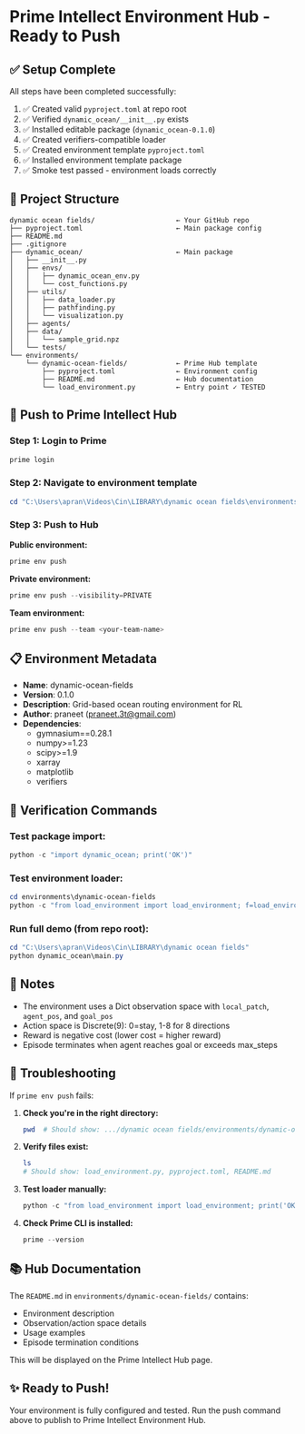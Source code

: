 # Prime Intellect Environment Hub - Ready to Push

## ✅ Setup Complete

All steps have been completed successfully:

1. ✅ Created valid `pyproject.toml` at repo root
2. ✅ Verified `dynamic_ocean/__init__.py` exists
3. ✅ Installed editable package (`dynamic_ocean-0.1.0`)
4. ✅ Created verifiers-compatible loader
5. ✅ Created environment template `pyproject.toml`
6. ✅ Installed environment template package
7. ✅ Smoke test passed - environment loads correctly

## 📁 Project Structure

```
dynamic ocean fields/                    ← Your GitHub repo
├── pyproject.toml                       ← Main package config
├── README.md
├── .gitignore
├── dynamic_ocean/                       ← Main package
│   ├── __init__.py
│   ├── envs/
│   │   ├── dynamic_ocean_env.py
│   │   └── cost_functions.py
│   ├── utils/
│   │   ├── data_loader.py
│   │   ├── pathfinding.py
│   │   └── visualization.py
│   ├── agents/
│   ├── data/
│   │   └── sample_grid.npz
│   └── tests/
└── environments/
    └── dynamic-ocean-fields/            ← Prime Hub template
        ├── pyproject.toml               ← Environment config
        ├── README.md                    ← Hub documentation
        └── load_environment.py          ← Entry point ✓ TESTED
```

## 🚀 Push to Prime Intellect Hub

### Step 1: Login to Prime
```powershell
prime login
```

### Step 2: Navigate to environment template
```powershell
cd "C:\Users\apran\Videos\Cin\LIBRARY\dynamic ocean fields\environments\dynamic-ocean-fields"
```

### Step 3: Push to Hub

**Public environment:**
```powershell
prime env push
```

**Private environment:**
```powershell
prime env push --visibility=PRIVATE
```

**Team environment:**
```powershell
prime env push --team <your-team-name>
```

## 📋 Environment Metadata

- **Name**: dynamic-ocean-fields
- **Version**: 0.1.0
- **Description**: Grid-based ocean routing environment for RL
- **Author**: praneet (praneet.3t@gmail.com)
- **Dependencies**: 
  - gymnasium==0.28.1
  - numpy>=1.23
  - scipy>=1.9
  - xarray
  - matplotlib
  - verifiers

## 🧪 Verification Commands

### Test package import:
```powershell
python -c "import dynamic_ocean; print('OK')"
```

### Test environment loader:
```powershell
cd environments\dynamic-ocean-fields
python -c "from load_environment import load_environment; f=load_environment(); env=f(); print('Environment loaded successfully'); env.close()"
```

### Run full demo (from repo root):
```powershell
cd "C:\Users\apran\Videos\Cin\LIBRARY\dynamic ocean fields"
python dynamic_ocean\main.py
```

## 📝 Notes

- The environment uses a Dict observation space with `local_patch`, `agent_pos`, and `goal_pos`
- Action space is Discrete(9): 0=stay, 1-8 for 8 directions
- Reward is negative cost (lower cost = higher reward)
- Episode terminates when agent reaches goal or exceeds max_steps

## 🔧 Troubleshooting

If `prime env push` fails:

1. **Check you're in the right directory:**
   ```powershell
   pwd  # Should show: .../dynamic ocean fields/environments/dynamic-ocean-fields
   ```

2. **Verify files exist:**
   ```powershell
   ls
   # Should show: load_environment.py, pyproject.toml, README.md
   ```

3. **Test loader manually:**
   ```powershell
   python -c "from load_environment import load_environment; print('OK')"
   ```

4. **Check Prime CLI is installed:**
   ```powershell
   prime --version
   ```

## 📚 Hub Documentation

The `README.md` in `environments/dynamic-ocean-fields/` contains:
- Environment description
- Observation/action space details
- Usage examples
- Episode termination conditions

This will be displayed on the Prime Intellect Hub page.

## ✨ Ready to Push!

Your environment is fully configured and tested. Run the push command above to publish to Prime Intellect Environment Hub.
